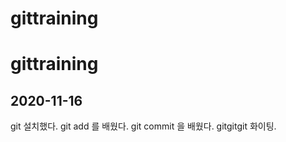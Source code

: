 # gittraining
# gittraining

## 2020-11-16
git 설치했다.
git add 를 배웠다.
git commit 을 배웠다.
gitgitgit 화이팅.
